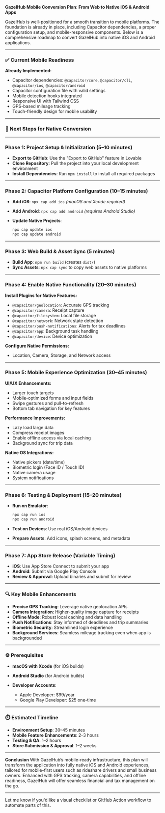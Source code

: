
**GazelHub Mobile Conversion Plan: From Web to Native iOS & Android Apps**

GazelHub is well-positioned for a smooth transition to mobile platforms. The foundation is already in place, including Capacitor dependencies, a proper configuration setup, and mobile-responsive components. Below is a comprehensive roadmap to convert GazelHub into native iOS and Android applications.

---

### ✅ **Current Mobile Readiness**

**Already Implemented:**

* Capacitor dependencies: `@capacitor/core`, `@capacitor/cli`, `@capacitor/ios`, `@capacitor/android`
* Capacitor configuration file with valid settings
* Mobile detection hooks integrated
* Responsive UI with Tailwind CSS
* GPS-based mileage tracking
* Touch-friendly design for mobile usability

---

### 🔧 **Next Steps for Native Conversion**

---

### **Phase 1: Project Setup & Initialization (5–10 minutes)**

* **Export to GitHub**: Use the "Export to GitHub" feature in Lovable
* **Clone Repository**: Pull the project into your local development environment
* **Install Dependencies**: Run `npm install` to install all required packages

---

### **Phase 2: Capacitor Platform Configuration (10–15 minutes)**

* **Add iOS**: `npx cap add ios` *(macOS and Xcode required)*
* **Add Android**: `npx cap add android` *(requires Android Studio)*
* **Update Native Projects**:

  ```bash
  npx cap update ios  
  npx cap update android
  ```

---

### **Phase 3: Web Build & Asset Sync (5 minutes)**

* **Build App**: `npm run build` (creates `dist/`)
* **Sync Assets**: `npx cap sync` to copy web assets to native platforms

---

### **Phase 4: Enable Native Functionality (20–30 minutes)**

**Install Plugins for Native Features:**

* `@capacitor/geolocation`: Accurate GPS tracking
* `@capacitor/camera`: Receipt capture
* `@capacitor/filesystem`: Local file storage
* `@capacitor/network`: Network state detection
* `@capacitor/push-notifications`: Alerts for tax deadlines
* `@capacitor/app`: Background task handling
* `@capacitor/device`: Device optimization

**Configure Native Permissions:**

* Location, Camera, Storage, and Network access

---

### **Phase 5: Mobile Experience Optimization (30–45 minutes)**

**UI/UX Enhancements:**

* Larger touch targets
* Mobile-optimized forms and input fields
* Swipe gestures and pull-to-refresh
* Bottom tab navigation for key features

**Performance Improvements:**

* Lazy load large data
* Compress receipt images
* Enable offline access via local caching
* Background sync for trip data

**Native OS Integrations:**

* Native pickers (date/time)
* Biometric login (Face ID / Touch ID)
* Native camera usage
* System notifications

---

### **Phase 6: Testing & Deployment (15–20 minutes)**

* **Run on Emulator**:

  ```bash
  npx cap run ios  
  npx cap run android
  ```
* **Test on Devices**: Use real iOS/Android devices
* **Prepare Assets**: Add icons, splash screens, and metadata

---

### **Phase 7: App Store Release (Variable Timing)**

* **iOS**: Use App Store Connect to submit your app
* **Android**: Submit via Google Play Console
* **Review & Approval**: Upload binaries and submit for review

---

### 🔍 **Key Mobile Enhancements**

* **Precise GPS Tracking**: Leverage native geolocation APIs
* **Camera Integration**: Higher-quality image capture for receipts
* **Offline Mode**: Robust local caching and data handling
* **Push Notifications**: Stay informed of deadlines and trip summaries
* **Biometric Security**: Streamlined login experience
* **Background Services**: Seamless mileage tracking even when app is backgrounded

---

### ⚙️ **Prerequisites**

* **macOS with Xcode** (for iOS builds)
* **Android Studio** (for Android builds)
* **Developer Accounts**:

  * Apple Developer: \$99/year
  * Google Play Developer: \$25 one-time

---

### ⏱️ **Estimated Timeline**

* **Environment Setup**: 30–45 minutes
* **Mobile Feature Enhancements**: 2–3 hours
* **Testing & QA**: 1–2 hours
* **Store Submission & Approval**: 1–2 weeks

---

**Conclusion**
With GazelHub’s mobile-ready infrastructure, this plan will transform the application into fully native iOS and Android experiences, tailored for mobile-first users such as rideshare drivers and small business owners. Enhanced with GPS tracking, camera capabilities, and offline readiness, GazelHub will offer seamless financial and tax management on the go.

---

Let me know if you'd like a visual checklist or GitHub Action workflow to automate parts of this.
